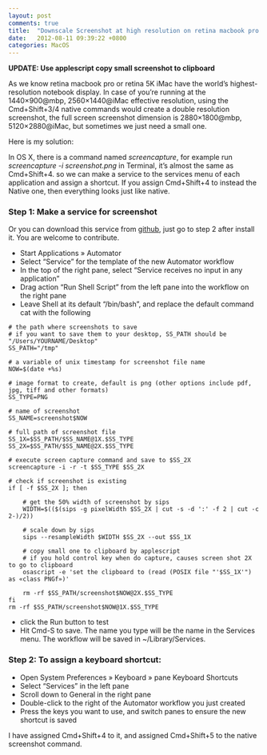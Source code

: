 ```yaml
---
layout: post
comments: true
title:  "Downscale Screenshot at high resolution on retina macbook pro or retina 5K iMac"
date:   2012-08-11 09:39:22 +0800
categories: MacOS
---
```

**UPDATE: Use applescript copy small screenshot to clipboard**

As we know retina macbook pro or retina 5K iMac have the world’s highest-resolution notebook display. In case of you’re running at the 1440×900@mbp, 2560×1440@iMac effective resolution, using the Cmd+Shift+3/4 native commands would create a double resolution screenshot, the full screen screenshot dimension is 2880×1800@mbp, 5120×2880@iMac, but sometimes we just need a small one.

Here is my solution:

In OS X, there is a command named _screencapture_, for example run _screencapture -i screenshot.png_ in Terminal, it’s almost the same as Cmd+Shift+4\. so we can make a service to the services menu of each application and assign a shortcut. If you assign Cmd+Shift+4 to instead the Native one, then everything looks just like native.

### Step 1: Make a service for screenshot

Or you can download this service from [github](https://web.archive.org/web/20141209200313/https://github.com/lanceli/downscale-retina-screenshot-service), just go to step 2 after install it. You are welcome to contribute.

- Start Applications » Automator
- Select “Service” for the template of the new Automator workflow
- In the top of the right pane, select “Service receives no input in any application”
- Drag action “Run Shell Script” from the left pane into the workflow on the right pane
- Leave Shell at its default “/bin/bash”, and replace the default command cat with the following

```
# the path where screenshots to save
# if you want to save them to your desktop, SS_PATH should be "/Users/YOURNAME/Desktop"
SS_PATH="/tmp"

# a variable of unix timestamp for screenshot file name
NOW=$(date +%s)

# image format to create, default is png (other options include pdf, jpg, tiff and other formats)
SS_TYPE=PNG

# name of screenshot
SS_NAME=screenshot$NOW

# full path of screenshot file
SS_1X=$SS_PATH/$SS_NAME@1X.$SS_TYPE
SS_2X=$SS_PATH/$SS_NAME@2X.$SS_TYPE

# execute screen capture command and save to $SS_2X
screencapture -i -r -t $SS_TYPE $SS_2X

# check if screenshot is existing
if [ -f $SS_2X ]; then

    # get the 50% width of screenshot by sips
    WIDTH=$(($(sips -g pixelWidth $SS_2X | cut -s -d ':' -f 2 | cut -c 2-)/2))

    # scale down by sips
    sips --resampleWidth $WIDTH $SS_2X --out $SS_1X
    
    # copy small one to clipboard by applescript
    # if you hold control key when do capture, causes screen shot 2X to go to clipboard
    osascript -e 'set the clipboard to (read (POSIX file "'$SS_1X'") as «class PNGf»)'
	
	rm -rf $SS_PATH/screenshot$NOW@2X.$SS_TYPE
fi
rm -rf $SS_PATH/screenshot$NOW@1X.$SS_TYPE
```





- click the Run button to test
- Hit Cmd-S to save. The name you type will be the name in the Services menu. The workflow will be saved in ~/Library/Services.

### Step 2: To assign a keyboard shortcut:

- Open System Preferences » Keyboard » pane Keyboard Shortcuts
- Select “Services” in the left pane
- Scroll down to General in the right pane
- Double-click to the right of the Automator workflow you just created
- Press the keys you want to use, and switch panes to ensure the new shortcut is saved

I have assigned Cmd+Shift+4 to it, and assigned Cmd+Shift+5 to the native screenshot command.